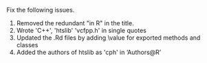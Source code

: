 Fix the following issues.

1. Removed the redundant "in R" in the title.
2. Wrote 'C++', 'htslib' 'vcfpp.h' in single quotes
3. Updated the .Rd files by adding \value for exported methods and classes
4. Added the authors of htslib as 'cph' in ‘Authors@R’ 
